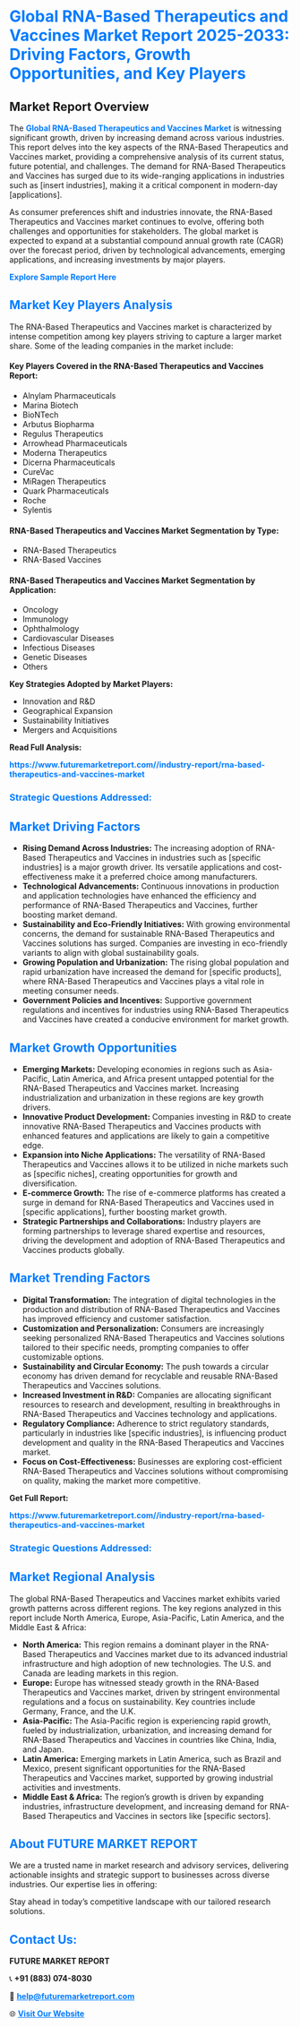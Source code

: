 <h1 style="color: #007BFF;">Global RNA-Based Therapeutics and Vaccines Market Report 2025-2033: Driving Factors, Growth Opportunities, and Key Players</h1>

<section id="overview">
<h2>Market Report Overview</h2>
<p>The <a href="https://www.futuremarketreport.com//industry-report/rna-based-therapeutics-and-vaccines-market" style="color: #007BFF; text-decoration: none;"><strong>Global RNA-Based Therapeutics and Vaccines Market</strong></a> is witnessing significant growth, driven by increasing demand across various industries. This report delves into the key aspects of the RNA-Based Therapeutics and Vaccines market, providing a comprehensive analysis of its current status, future potential, and challenges. The demand for RNA-Based Therapeutics and Vaccines has surged due to its wide-ranging applications in industries such as [insert industries], making it a critical component in modern-day [applications].</p>
<p>As consumer preferences shift and industries innovate, the RNA-Based Therapeutics and Vaccines market continues to evolve, offering both challenges and opportunities for stakeholders. The global market is expected to expand at a substantial compound annual growth rate (CAGR) over the forecast period, driven by technological advancements, emerging applications, and increasing investments by major players.</p>
</section>

<section id="overview">
<p><a href="https://www.futuremarketreport.com//request-sample/reportId=77286" style="color: #007BFF; text-decoration: none;"><strong>Explore Sample Report Here</strong></a></p>
</section>

<section id="key-players">
<h2 style="color: #007BFF;">Market Key Players Analysis</h2>
<p>The RNA-Based Therapeutics and Vaccines market is characterized by intense competition among key players striving to capture a larger market share. Some of the leading companies in the market include:</p>
<h4>Key Players Covered in the RNA-Based Therapeutics and Vaccines Report:</h4>
<ul><li>Alnylam Pharmaceuticals</li><li>Marina Biotech</li><li>BioNTech</li><li>Arbutus Biopharma</li><li>Regulus Therapeutics</li><li>Arrowhead Pharmaceuticals</li><li>Moderna Therapeutics</li><li>Dicerna Pharmaceuticals</li><li>CureVac</li><li>MiRagen Therapeutics</li><li>Quark Pharmaceuticals</li><li>Roche</li><li>Sylentis</li></ul>
<h4>RNA-Based Therapeutics and Vaccines Market Segmentation by Type:</h4>
<ul><li>RNA-Based Therapeutics</li><li>RNA-Based Vaccines</li></ul>

<h4>RNA-Based Therapeutics and Vaccines Market Segmentation by Application:</h4>
<ul><li>Oncology</li><li>Immunology</li><li>Ophthalmology</li><li>Cardiovascular Diseases</li><li>Infectious Diseases</li><li>Genetic Diseases</li><li>Others</li></ul>
<p><strong>Key Strategies Adopted by Market Players:</strong></p>
<ul>
<li>Innovation and R&D</li>
<li>Geographical Expansion</li>
<li>Sustainability Initiatives</li>
<li>Mergers and Acquisitions</li>
</ul>
</section>

<section>
<p><strong>Read Full Analysis: </strong></p><a href="https://www.futuremarketreport.com//industry-report/rna-based-therapeutics-and-vaccines-market" style="color: #007BFF; text-decoration: none;"><strong>https://www.futuremarketreport.com//industry-report/rna-based-therapeutics-and-vaccines-market</strong></a>
<h3 style="color: #007BFF;">Strategic Questions Addressed:</h3>
</section>

<section id="driving-factors">
<h2 style="color: #007BFF;">Market Driving Factors</h2>
<ul>
<li><strong>Rising Demand Across Industries:</strong> The increasing adoption of RNA-Based Therapeutics and Vaccines in industries such as [specific industries] is a major growth driver. Its versatile applications and cost-effectiveness make it a preferred choice among manufacturers.</li>
<li><strong>Technological Advancements:</strong> Continuous innovations in production and application technologies have enhanced the efficiency and performance of RNA-Based Therapeutics and Vaccines, further boosting market demand.</li>
<li><strong>Sustainability and Eco-Friendly Initiatives:</strong> With growing environmental concerns, the demand for sustainable RNA-Based Therapeutics and Vaccines solutions has surged. Companies are investing in eco-friendly variants to align with global sustainability goals.</li>
<li><strong>Growing Population and Urbanization:</strong> The rising global population and rapid urbanization have increased the demand for [specific products], where RNA-Based Therapeutics and Vaccines plays a vital role in meeting consumer needs.</li>
<li><strong>Government Policies and Incentives:</strong> Supportive government regulations and incentives for industries using RNA-Based Therapeutics and Vaccines have created a conducive environment for market growth.</li>
</ul>
</section>

<section id="growth-opportunities">
<h2 style="color: #007BFF;">Market Growth Opportunities</h2>
<ul>
<li><strong>Emerging Markets:</strong> Developing economies in regions such as Asia-Pacific, Latin America, and Africa present untapped potential for the RNA-Based Therapeutics and Vaccines market. Increasing industrialization and urbanization in these regions are key growth drivers.</li>
<li><strong>Innovative Product Development:</strong> Companies investing in R&D to create innovative RNA-Based Therapeutics and Vaccines products with enhanced features and applications are likely to gain a competitive edge.</li>
<li><strong>Expansion into Niche Applications:</strong> The versatility of RNA-Based Therapeutics and Vaccines allows it to be utilized in niche markets such as [specific niches], creating opportunities for growth and diversification.</li>
<li><strong>E-commerce Growth:</strong> The rise of e-commerce platforms has created a surge in demand for RNA-Based Therapeutics and Vaccines used in [specific applications], further boosting market growth.</li>
<li><strong>Strategic Partnerships and Collaborations:</strong> Industry players are forming partnerships to leverage shared expertise and resources, driving the development and adoption of RNA-Based Therapeutics and Vaccines products globally.</li>
</ul>
</section>

<section id="trending-factors">
<h2 style="color: #007BFF;">Market Trending Factors</h2>
<ul>
<li><strong>Digital Transformation:</strong> The integration of digital technologies in the production and distribution of RNA-Based Therapeutics and Vaccines has improved efficiency and customer satisfaction.</li>
<li><strong>Customization and Personalization:</strong> Consumers are increasingly seeking personalized RNA-Based Therapeutics and Vaccines solutions tailored to their specific needs, prompting companies to offer customizable options.</li>
<li><strong>Sustainability and Circular Economy:</strong> The push towards a circular economy has driven demand for recyclable and reusable RNA-Based Therapeutics and Vaccines solutions.</li>
<li><strong>Increased Investment in R&D:</strong> Companies are allocating significant resources to research and development, resulting in breakthroughs in RNA-Based Therapeutics and Vaccines technology and applications.</li>
<li><strong>Regulatory Compliance:</strong> Adherence to strict regulatory standards, particularly in industries like [specific industries], is influencing product development and quality in the RNA-Based Therapeutics and Vaccines market.</li>
<li><strong>Focus on Cost-Effectiveness:</strong> Businesses are exploring cost-efficient RNA-Based Therapeutics and Vaccines solutions without compromising on quality, making the market more competitive.</li>
</ul>
</section>

<section>
<p><strong>Get Full Report: </strong></p><a href="https://www.futuremarketreport.com//industry-report/rna-based-therapeutics-and-vaccines-market" style="color: #007BFF; text-decoration: none;"><strong>https://www.futuremarketreport.com//industry-report/rna-based-therapeutics-and-vaccines-market</strong></a>
<h3 style="color: #007BFF;">Strategic Questions Addressed:</h3>
</section>


<section id="regional-analysis">
<h2 style="color: #007BFF;">Market Regional Analysis</h2>
<p>The global RNA-Based Therapeutics and Vaccines market exhibits varied growth patterns across different regions. The key regions analyzed in this report include North America, Europe, Asia-Pacific, Latin America, and the Middle East & Africa:</p>
<ul>
<li><strong>North America:</strong> This region remains a dominant player in the RNA-Based Therapeutics and Vaccines market due to its advanced industrial infrastructure and high adoption of new technologies. The U.S. and Canada are leading markets in this region.</li>
<li><strong>Europe:</strong> Europe has witnessed steady growth in the RNA-Based Therapeutics and Vaccines market, driven by stringent environmental regulations and a focus on sustainability. Key countries include Germany, France, and the U.K.</li>
<li><strong>Asia-Pacific:</strong> The Asia-Pacific region is experiencing rapid growth, fueled by industrialization, urbanization, and increasing demand for RNA-Based Therapeutics and Vaccines in countries like China, India, and Japan.</li>
<li><strong>Latin America:</strong> Emerging markets in Latin America, such as Brazil and Mexico, present significant opportunities for the RNA-Based Therapeutics and Vaccines market, supported by growing industrial activities and investments.</li>
<li><strong>Middle East & Africa:</strong> The region’s growth is driven by expanding industries, infrastructure development, and increasing demand for RNA-Based Therapeutics and Vaccines in sectors like [specific sectors].</li>
</ul>
</section>

<footer>
<h2 style="color: #007BFF;">About FUTURE MARKET REPORT</h2>
<p>We are a trusted name in market research and advisory services, delivering actionable insights and strategic support to businesses across diverse industries. Our expertise lies in offering:</p>

<p>Stay ahead in today’s competitive landscape with our tailored research solutions.</p>

<h2 style="color: #007BFF;">Contact Us:</h2>
<p><strong>FUTURE MARKET REPORT</strong></p>
<p>📞 <strong>+91 (883) 074-8030</strong></p>
<p>📧 <strong><a href="mailto:help@futuremarketreport.com" style="color: #007BFF;">help@futuremarketreport.com</a></strong></p>
<p>🌐 <strong><a href="https://www.futuremarketreport.com/" style="color: #007BFF;">Visit Our Website</a></strong></p>
</footer>